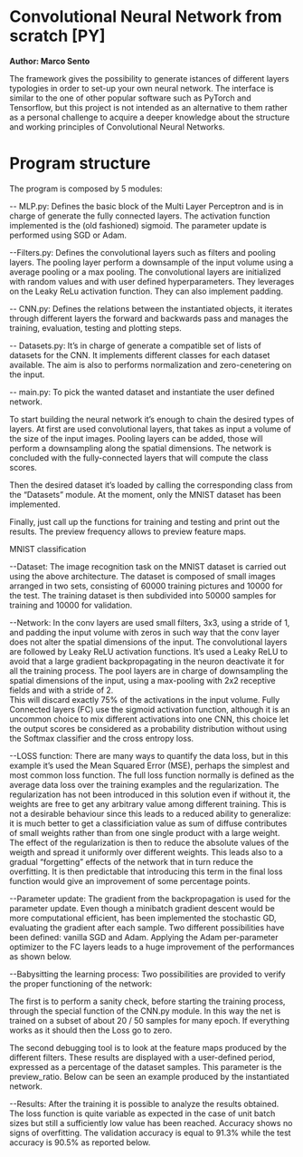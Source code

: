 # Convolutional Neural Network from scratch [PY]
 
**Author: Marco Sento**

The framework gives the possibility to generate istances of different layers typologies in order to set-up your own neural network.
The interface is similar to the one of other popular software such as PyTorch and Tensorflow, but this project is not intended as an alternative to them rather as a personal challenge to acquire a deeper knowledge about the structure and working principles of Convolutional Neural Networks.

<h1> Program structure </h1>




The program is composed by 5 modules:

-- MLP.py:
	Defines the basic block of the Multi Layer Perceptron and is in charge of generate the fully connected 	layers. The activation function implemented is the (old fashioned) sigmoid.
	The parameter update is performed using SGD or Adam.
 
--Filters.py: 
	Defines the convolutional layers such as filters and pooling layers.
	The pooling layer perform a downsample of the input volume using a average pooling or a max 	pooling.
	The convolutional layers are initialized with random values and with user defined hyperparameters.
	They leverages on the Leaky ReLu activation function. They can also implement padding.

-- CNN.py:
	Defines the relations between the instantiated objects, it iterates through different layers the forward 	and backwards pass and manages the training, evaluation, testing and plotting steps.

-- Datasets.py: 
	It’s in charge of generate a compatible set of lists of datasets for the CNN.
	It implements different classes for each dataset available.
	The aim is also to performs normalization and zero-cenetering on the input.

-- main.py:
	To pick the wanted dataset and instantiate the user defined network.

To start building the neural network it’s enough to chain the desired types of layers.
At first are used convolutional layers, that takes as input a volume of the size of the input images.
Pooling layers can be added, those will perform a downsampling along the spatial dimensions.
The network is concluded with the fully-connected layers that will compute the class scores.

Then the desired dataset it’s loaded by calling the corresponding class from the “Datasets” module.
At the moment, only the MNIST dataset has been implemented.

Finally, just call up the functions for training and testing and print out the results.
The preview frequency allows to preview feature maps.

MNIST classification

--Dataset:
The image recognition task on the MNIST dataset is carried out using the above architecture.
The dataset is composed of small images arranged in two sets, consisting of 60000 training pictures and 10000 for the test.
The training dataset is then subdivided into 50000 samples for training and 10000 for validation.

--Network:
In the conv layers are used small filters, 3x3, using a stride of 1, and padding the input volume with zeros in such way that the conv layer does not alter the spatial dimensions of the input. 
The convolutional layers are followed by Leaky ReLU activation functions.
It’s used a Leaky ReLU to avoid that a large gradient backpropagating in the neuron deactivate it for all the training process.
The pool layers are in charge of downsampling the spatial dimensions of the input, using a max-pooling with 2x2 receptive fields and with a stride of 2.  
This will discard exactly 75% of the activations in the input volume.
Fully Connected layers (FC) use the sigmoid activation function, although it is an uncommon choice to mix different activations into one CNN, this choice let the output scores be considered as a probability distribution without using the Softmax classifier and the cross entropy loss.

--LOSS function:
There are many ways to quantify the data loss, but in this example it’s used the Mean Squared Error (MSE), perhaps the simplest and most common loss function.
The full loss function normally is defined as the average data loss over the training examples and the regularization.
The regularization has not been introduced in this solution even if without it, the weights are free to get any arbitrary value among different training.
This is not a desirable behaviour since this leads to a reduced ability to generalize: it is much better to get a classificiation value as sum of diffuse contributes of small weights rather than from one single product with a large weight.
The effect of the regularization is then to reduce the absolute values of the weigth and spread it uniformly over different weights.
This leads also to a gradual “forgetting” effects of the network that in turn reduce the overfitting.
 It is then predictable that introducing this term in the final loss function would give an improvement of some percentage points.

--Parameter update:
The gradient from the backpropagation is used for the parameter update. Even though a minibatch gradient descent would be more computational efficient, has been implemented the stochastic GD, evaluating the gradient after each sample.
Two different possibilities have been defined: vanilla SGD and Adam.
Applying the Adam per-parameter optimizer to the FC layers leads to a huge improvement of the performances as shown below.

--Babysitting the learning process:
Two possibilities are provided to verify the proper functioning of the network:

The first is to perform a sanity check, before starting the training process, through the special function of the CNN.py module.
In this way the net is trained on a subset of about 20 / 50 samples for many epoch. If everything works as it should then the Loss go to zero.

The second debugging tool is to look at the feature maps produced by the different filters.
These results are displayed with a user-defined period, expressed as a percentage of the dataset samples. This parameter is the preview_ratio.
Below can be seen an example produced by the instantiated network.

--Results:
After the training it is possible to analyze the results obtained.
The loss function is quite variable as expected in the case of unit batch sizes but still a sufficiently low value has been reached.
Accuracy shows no signs of overfitting. The validation accuracy is equal to 91.3% while the test accuracy is 90.5% as reported below.
 



